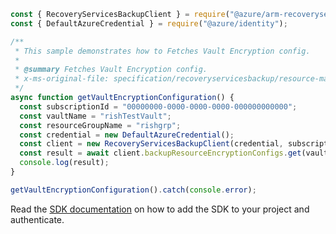 ```javascript
const { RecoveryServicesBackupClient } = require("@azure/arm-recoveryservicesbackup");
const { DefaultAzureCredential } = require("@azure/identity");

/**
 * This sample demonstrates how to Fetches Vault Encryption config.
 *
 * @summary Fetches Vault Encryption config.
 * x-ms-original-file: specification/recoveryservicesbackup/resource-manager/Microsoft.RecoveryServices/stable/2022-03-01/examples/BackupResourceEncryptionConfig_Get.json
 */
async function getVaultEncryptionConfiguration() {
  const subscriptionId = "00000000-0000-0000-0000-000000000000";
  const vaultName = "rishTestVault";
  const resourceGroupName = "rishgrp";
  const credential = new DefaultAzureCredential();
  const client = new RecoveryServicesBackupClient(credential, subscriptionId);
  const result = await client.backupResourceEncryptionConfigs.get(vaultName, resourceGroupName);
  console.log(result);
}

getVaultEncryptionConfiguration().catch(console.error);
```

Read the [SDK documentation](https://github.com/Azure/azure-sdk-for-js/blob/%40azure%2Farm-recoveryservicesbackup_9.0.0/sdk/recoveryservicesbackup/arm-recoveryservicesbackup/README.md) on how to add the SDK to your project and authenticate.
